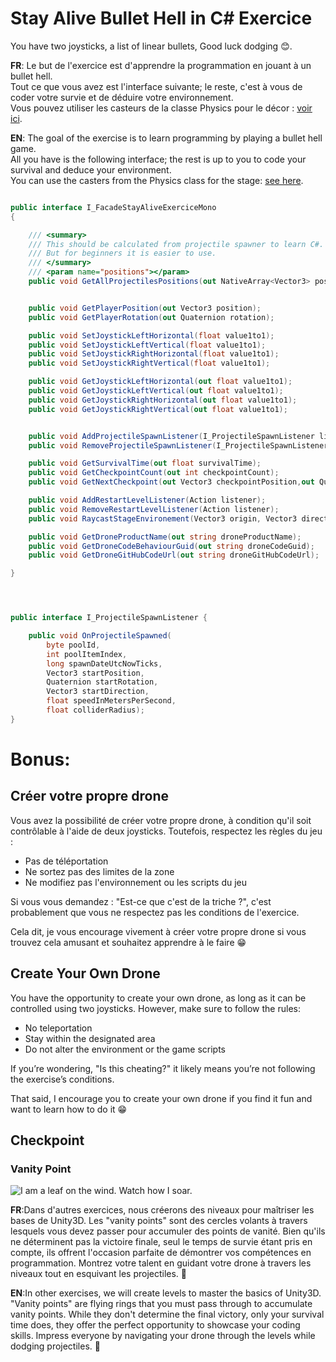 # Stay Alive Bullet Hell in C# Exercice
You have two joysticks, a list of linear bullets, Good luck dodging 😊.

**FR**: Le but de l'exercice est d'apprendre la programmation en jouant à un bullet hell.  
Tout ce que vous avez est l'interface suivante; le reste, c'est à vous de coder votre survie et de déduire votre environnement.  
Vous pouvez utiliser les casteurs de la classe Physics pour le décor : [voir ici](https://github.com/EloiStree/HelloUnityKeywordForJunior/issues/70).

**EN**: The goal of the exercise is to learn programming by playing a bullet hell game.  
All you have is the following interface; the rest is up to you to code your survival and deduce your environment.  
You can use the casters from the Physics class for the stage: [see here](https://github.com/EloiStree/HelloUnityKeywordForJunior/issues/70).


``` cs

public interface I_FacadeStayAliveExerciceMono
{

    /// <summary>
    /// This should be calculated from projectile spawner to learn C#.
    /// But for beginners it is easier to use.
    /// </summary>
    /// <param name="positions"></param>
    public void GetAllProjectilesPositions(out NativeArray<Vector3> positions);


    public void GetPlayerPosition(out Vector3 position);
    public void GetPlayerRotation(out Quaternion rotation);

    public void SetJoystickLeftHorizontal(float value1to1);
    public void SetJoystickLeftVertical(float value1to1);
    public void SetJoystickRightHorizontal(float value1to1);
    public void SetJoystickRightVertical(float value1to1);

    public void GetJoystickLeftHorizontal(out float value1to1);
    public void GetJoystickLeftVertical(out float value1to1);
    public void GetJoystickRightHorizontal(out float value1to1);
    public void GetJoystickRightVertical(out float value1to1);


    public void AddProjectileSpawnListener(I_ProjectileSpawnListener listener);
    public void RemoveProjectileSpawnListener(I_ProjectileSpawnListener listener);

    public void GetSurvivalTime(out float survivalTime);
    public void GetCheckpointCount(out int checkpointCount);
    public void GetNextCheckpoint(out Vector3 checkpointPosition,out Quaternion checkpointPositionDirection, out float circleRadius);

    public void AddRestartLevelListener(Action listener);
    public void RemoveRestartLevelListener(Action listener);
    public void RaycastStageEnvironement(Vector3 origin, Vector3 direction, out bool hit, out Vector3 hitPoint, float maxDistance);

    public void GetDroneProductName(out string droneProductName);
    public void GetDroneCodeBehaviourGuid(out string droneCodeGuid);
    public void GetDroneGitHubCodeUrl(out string droneGitHubCodeUrl);

}




public interface I_ProjectileSpawnListener { 

    public void OnProjectileSpawned(
        byte poolId,
        int poolItemIndex,
        long spawnDateUtcNowTicks,
        Vector3 startPosition,
        Quaternion startRotation,
        Vector3 startDirection,
        float speedInMetersPerSecond,
        float colliderRadius);
}

```




# Bonus:
## Créer votre propre drone

Vous avez la possibilité de créer votre propre drone, à condition qu'il soit contrôlable à l'aide de deux joysticks. Toutefois, respectez les règles du jeu :

- Pas de téléportation
- Ne sortez pas des limites de la zone
- Ne modifiez pas l'environnement ou les scripts du jeu

Si vous vous demandez : "Est-ce que c'est de la triche ?", c'est probablement que vous ne respectez pas les conditions de l'exercice.

Cela dit, je vous encourage vivement à créer votre propre drone si vous trouvez cela amusant et souhaitez apprendre à le faire 😁


## Create Your Own Drone

You have the opportunity to create your own drone, as long as it can be controlled using two joysticks. However, make sure to follow the rules:

- No teleportation
- Stay within the designated area
- Do not alter the environment or the game scripts

If you’re wondering, "Is this cheating?" it likely means you’re not following the exercise’s conditions.

That said, I encourage you to create your own drone if you find it fun and want to learn how to do it 😁

## Checkpoint

### Vanity Point

![I am a leaf on the wind. Watch how I soar.](https://i.imgur.com/By9b2GP.gif)

**FR**:Dans d'autres exercices, nous créerons des niveaux pour maîtriser les bases de Unity3D. Les "vanity points" sont des cercles volants à travers lesquels vous devez passer pour accumuler des points de vanité. Bien qu'ils ne déterminent pas la victoire finale, seul le temps de survie étant pris en compte, ils offrent l'occasion parfaite de démontrer vos compétences en programmation. Montrez votre talent en guidant votre drone à travers les niveaux tout en esquivant les projectiles. 💪


**EN**:In other exercises, we will create levels to master the basics of Unity3D. "Vanity points" are flying rings that you must pass through to accumulate vanity points. While they don't determine the final victory, only your survival time does, they offer the perfect opportunity to showcase your coding skills. Impress everyone by navigating your drone through the levels while dodging projectiles. 💪



